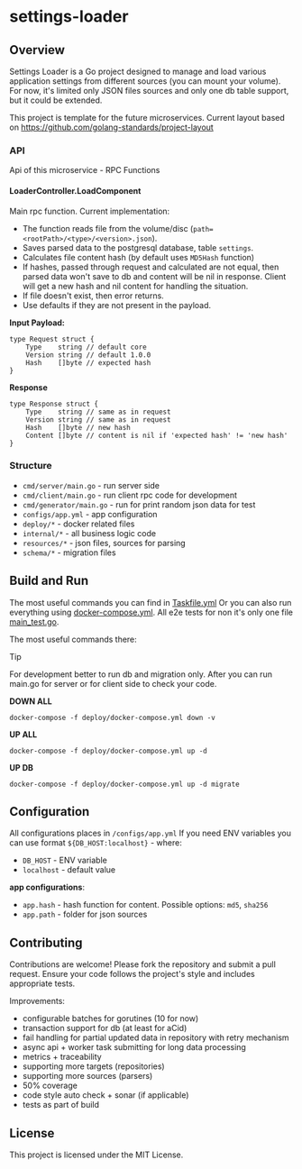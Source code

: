 # settings-loader

## Overview

Settings Loader is a Go project designed to manage and load various application settings from different sources (you can
mount your volume). For now, it's limited only JSON files sources and only one db table support, but it could be
extended.

This project is template for the future microservices. Current layout based
on https://github.com/golang-standards/project-layout

### API

Api of this microservice - RPC Functions

#### LoaderController.LoadComponent

Main rpc function. Current implementation:

- The function reads file from the volume/disc (`path=<rootPath>/<type>/<version>.json`).
- Saves parsed data to the postgresql database, table `settings`.
- Calculates file content hash (by default uses `MD5Hash` function)
- If hashes, passed through request and calculated are not equal, then parsed data won't save to db and content will be
  nil in response. Client will get a new hash and nil content for handling the situation.
- If file doesn't exist, then error returns.
- Use defaults if they are not present in the payload.

**Input Payload:**

```
type Request struct {
	Type    string // default core
	Version string // default 1.0.0
	Hash    []byte // expected hash
}
```

**Response**

```
type Response struct {
	Type    string // same as in request
	Version string // same as in request
	Hash    []byte // new hash
	Content []byte // content is nil if 'expected hash' != 'new hash'
}
```

### Structure

- `cmd/server/main.go` - run server side
- `cmd/client/main.go` - run client rpc code for development
- `cmd/generator/main.go` - run for print random json data for test
- `configs/app.yml` - app configuration
- `deploy/*` - docker related files
- `internal/*` - all business logic code
- `resources/*` - json files, sources for parsing
- `schema/*` - migration files

## Build and Run

The most useful commands you can find in [Taskfile.yml](Taskfile.yml)
Or you can also run everything using [docker-compose.yml](deploy%2Fdocker-compose.yml).
All e2e tests for non it's only one file [main_test.go](cmd%2Fserver%2Fmain_test.go).

The most useful commands there:

> [!TIP]
> For development better to run db and migration only. After you can run main.go for server or for client side to check
> your code.

**DOWN ALL**

``` shell
docker-compose -f deploy/docker-compose.yml down -v
```

**UP ALL**

``` shell
docker-compose -f deploy/docker-compose.yml up -d
```

**UP DB**

``` shell
docker-compose -f deploy/docker-compose.yml up -d migrate
```

## Configuration

All configurations places in `/configs/app.yml`
If you need ENV variables you can use format `${DB_HOST:localhost}` - where:

- `DB_HOST` - ENV variable
- `localhost` - default value

**app configurations**:

- `app.hash` - hash function for content. Possible options: `md5`, `sha256`
- `app.path` - folder for json sources

## Contributing

Contributions are welcome! Please fork the repository and submit a pull request. Ensure your code follows the project's
style and includes appropriate tests.

Improvements:

- configurable batches for gorutines (10 for now)
- transaction support for db (at least for aCid)
- fail handling for partial updated data in repository with retry mechanism
- async api + worker task submitting for long data processing
- metrics + traceability
- supporting more targets (repositories)
- supporting more sources (parsers)
- 50% coverage
- code style auto check + sonar (if applicable)
- tests as part of build

## License

This project is licensed under the MIT License.



